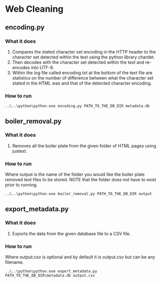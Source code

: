 # Web Cleaning
## encoding.py
### What it does
1. Compares the stated character set encoding in the HTTP header to the
character set detected within the text using the python library chardet.
2. Then decodes with the character set detected within the text and re-encodes
into UTF-8.
3. Within the log file called encoding.txt at the bottom of the text file are
statistics on the number of difference between what the character set stated in
the HTML was and that of the detected character encoding.

### How to run
    ..\..\python\python.exe encoding.py PATH_TO_THE_DB_DIR metadata.db

## boiler_removal.py
### What it does
1. Removes all the boiler plate from the given folder of HTML pages using
justext.

### How to run
Where output is the name of the folder you would like the boiler plate removed
text files to be stored. NOTE that the folder does not have to exist prior to running.

    ..\..\python\python.exe boiler_removal.py PATH_TO_THE_DB_DIR output

## export_metadata.py
### What it does
1. Exports the data from the given database file to a CSV file.

### How to run
Where output.csv is optional and by default it is output.csv but can be any
filename.

    ..\..\python\python.exe export_metadata.py PATH_TO_THE_DB_DIR\metadata.db output.csv
